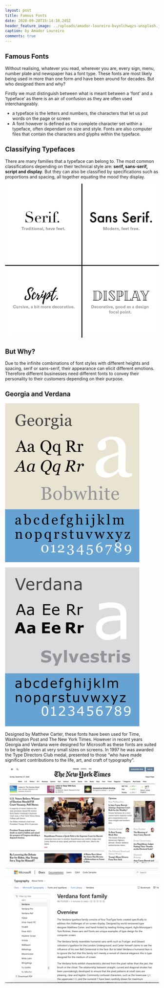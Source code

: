 ```yaml
---
layout: post
title: Famous Fonts
date: 2020-09-28T15:14:10.245Z
header_feature_image: ../uploads/amador-loureiro-bvynlchwqzs-unsplash.jpg
caption: by Amador Loureiro
comments: true
---
```

## Famous Fonts

Without realising, whatever you read, wherever you are, every sign, menu, number plate and newspaper has a font type. These fonts are most likely being used in more than one form and have been around for decades. But who designed them and why?

Firstly we must distinguish between what is meant between a ‘font’ and a ‘typeface’ as there is an air of confusion as they are often used interchangeably.

* a typeface is the letters and numbers, the characters that let us put words on the page or screen
* A font however is defined as the complete character set within a typeface, often dependant on size and style. Fonts are also computer files that contain the characters and glyphs within the typeface.

## Classifying Typefaces

There are many families that a typeface can belong to. The most common classifications depending on their technical style are: **serif, sans-serif, script and display**. But they can also be classified by specifications such as proportions and spacing, all together equating the mood they display.

![](../uploads/5cdaec2926180b59e34b0cd4_fonts-20image-201-20.png "Technical Styles")

## But Why?

Due to the infinite combinations of font styles with different heights and spacing, serif or sans-serif, their appearance can elicit different emotions. Therefore different businesses need different fonts to convey their personality to their customers depending on their purpose.

## Georgia and Verdana

![](../uploads/440px-georgiaspecimenaib.svg.png "Georgia Font")



![](../uploads/440px-verdanaspecimen.svg.png "Verdana Font")

Designed by Matthew Carter, these fonts have been used for Time, Washington Post and The New York Times. However in recent years Georgia and Verdana were designed for Microsoft as these fonts are suited to be legible even at very small sizes on screens. In 1997 he was awarded the Type Directors Club medal, presented to those “who have made significant contributions to the life, art, and craft of typography”.

![](../uploads/screen-shot-2020-09-27-at-16.07.18.png "Georgia in The New York Times")

![](../uploads/screen-shot-2020-09-27-at-16.10.11.png "Verdana used for Microsoft")